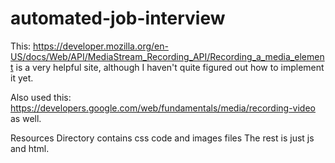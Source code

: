 # automated-job-interview

This: 
https://developer.mozilla.org/en-US/docs/Web/API/MediaStream_Recording_API/Recording_a_media_element 
is a very helpful site, although I haven't quite figured out how to implement it yet. 

Also used this: 
https://developers.google.com/web/fundamentals/media/recording-video
as well. 

Resources Directory contains css code and images files
The rest is just js and html. 
